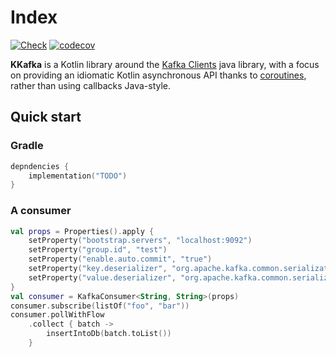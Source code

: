 # Index

[![Check](https://github.com/kkafkaorg/kkafka/actions/workflows/main.yml/badge.svg)](https://github.com/kkafkaorg/kkafka/actions/workflows/main.yml)
[![codecov](https://codecov.io/gh/kkafkaorg/kkafka/branch/master/graph/badge.svg?token=IEGAM53Q19)](https://codecov.io/gh/kkafkaorg/kkafka)

**KKafka** is a Kotlin library around the 
[Kafka Clients](https://mvnrepository.com/artifact/org.apache.kafka/kafka-clients)
java library, with a focus on providing an idiomatic Kotlin asynchronous API thanks
to [coroutines](https://kotlinlang.org/docs/coroutines-overview.html), rather
than using callbacks Java-style.


## Quick start

### Gradle

```kotlin
depndencies {
    implementation("TODO")
}
```

### A consumer

```kotlin
val props = Properties().apply {
    setProperty("bootstrap.servers", "localhost:9092")
    setProperty("group.id", "test")
    setProperty("enable.auto.commit", "true")
    setProperty("key.deserializer", "org.apache.kafka.common.serialization.StringDeserializer")
    setProperty("value.deserializer", "org.apache.kafka.common.serialization.StringDeserializer")
}
val consumer = KafkaConsumer<String, String>(props)
consumer.subscribe(listOf("foo", "bar"))
consumer.pollWithFlow
    .collect { batch ->
        insertIntoDb(batch.toList())
    }
```
